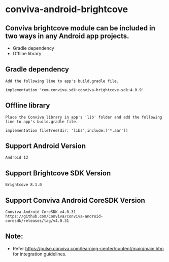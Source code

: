 # conviva-android-brightcove

## Conviva brightcove module can be included in two ways in any Android app projects.

* Gradle dependency
* Offline library

## Gradle dependency
    Add the following line to app's build.gradle file.
    
    implementation 'com.conviva.sdk:conviva-brightcove-sdk:4.0.9'
    
## Offline library
    Place the Conviva library in app's 'lib' folder and add the following line to app's build.gradle file.
    
    implementation fileTree(dir: 'libs',include:['*.aar'])
    
## Support Android Version    
    Android 12

## Support Brightcove SDK Version    
    Brightcove 8.1.0

## Support Conviva Android CoreSDK Version
    Conviva Android CoreSDK v4.0.31
    https://github.com/Conviva/conviva-android-coresdk/releases/tag/v4.0.31

## Note:  

* Refer https://pulse.conviva.com/learning-center/content/main/main.htm for integration guidelines.
